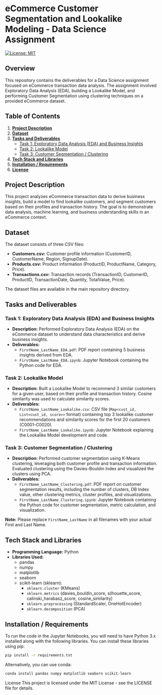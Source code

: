 # eCommerce Customer Segmentation and Lookalike Modeling - Data Science Assignment

[![License: MIT](https://img.shields.io/badge/License-MIT-yellow.svg)](https://opensource.org/licenses/MIT)

## Overview

This repository contains the deliverables for a Data Science assignment focused on eCommerce transaction data analysis. The assignment involved Exploratory Data Analysis (EDA), building a Lookalike Model, and performing Customer Segmentation using clustering techniques on a provided eCommerce dataset.

## Table of Contents

1.  [**Project Description**](#project-description)
2.  [**Dataset**](#dataset)
3.  [**Tasks and Deliverables**](#tasks-and-deliverables)
    *   [Task 1: Exploratory Data Analysis (EDA) and Business Insights](#task-1-exploratory-data-analysis-eda-and-business-insights)
    *   [Task 2: Lookalike Model](#task-2-lookalike-model)
    *   [Task 3: Customer Segmentation / Clustering](#task-3-customer-segmentation--clustering)
4.  [**Tech Stack and Libraries**](#tech-stack-and-libraries)
5.  [**Installation / Requirements**](#installation--requirements)
6.  [**License**](#license)

## Project Description

This project analyzes eCommerce transaction data to derive business insights, build a model to find lookalike customers, and segment customers based on their profiles and transaction history. The goal is to demonstrate data analysis, machine learning, and business understanding skills in an eCommerce context.

## Dataset

The dataset consists of three CSV files:

*   **Customers.csv:** Customer profile information (CustomerID, CustomerName, Region, SignupDate).
*   **Products.csv:** Product information (ProductID, ProductName, Category, Price).
*   **Transactions.csv:** Transaction records (TransactionID, CustomerID, ProductID, TransactionDate, Quantity, TotalValue, Price).

The dataset files are available in the main repository directory.

## Tasks and Deliverables

### Task 1: Exploratory Data Analysis (EDA) and Business Insights

*   **Description:** Performed Exploratory Data Analysis (EDA) on the eCommerce dataset to understand data characteristics and derive business insights.
*   **Deliverables:**
    *   `FirstName_LastName_EDA.pdf`: PDF report containing 5 business insights derived from EDA.
    *   `FirstName_LastName_EDA.ipynb`: Jupyter Notebook containing the Python code for EDA.

### Task 2: Lookalike Model

*   **Description:** Built a Lookalike Model to recommend 3 similar customers for a given user, based on their profile and transaction history. Cosine similarity was used to calculate similarity scores.
*   **Deliverables:**
    *   `FirstName_LastName_Lookalike.csv`: CSV file (`Map<cust_id, List<cust_id, score>>` format) containing top 3 lookalike customer recommendations and similarity scores for the first 20 customers (C0001-C0020).
    *   `FirstName_LastName_Lookalike.ipynb`: Jupyter Notebook explaining the Lookalike Model development and code.

### Task 3: Customer Segmentation / Clustering

*   **Description:** Performed customer segmentation using K-Means clustering, leveraging both customer profile and transaction information. Evaluated clustering using the Davies-Bouldin Index and visualized the clusters using PCA.
*   **Deliverables:**
    *   `FirstName_LastName_Clustering.pdf`: PDF report on customer segmentation results, including the number of clusters, DB Index value, other clustering metrics, cluster profiles, and visualizations.
    *   `FirstName_LastName_Clustering.ipynb`: Jupyter Notebook containing the Python code for customer segmentation, metric calculation, and visualization.

**Note:** Please replace `FirstName_LastName` in all filenames with your actual First and Last Name.

## Tech Stack and Libraries

*   **Programming Language:** Python
*   **Libraries Used:**
    *   pandas
    *   numpy
    *   matplotlib
    *   seaborn
    *   scikit-learn (sklearn):
        *   `sklearn.cluster` (KMeans)
        *   `sklearn.metrics` (davies_bouldin_score, silhouette_score, calinski_harabasz_score, cosine_similarity)
        *   `sklearn.preprocessing` (StandardScaler, OneHotEncoder)
        *   `sklearn.decomposition` (PCA)

## Installation / Requirements

To run the code in the Jupyter Notebooks, you will need to have Python 3.x installed along with the following libraries. You can install these libraries using pip:

```bash
pip install -r requirements.txt
```

Alternatively, you can use conda:
```bash
conda install pandas numpy matplotlib seaborn scikit-learn
```


License
This project is licensed under the MIT License - see the LICENSE file for details.
